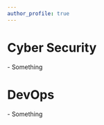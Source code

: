 ```yaml
---
author_profile: true
---
```


<h1>Cyber Security</h1>

<p>- Something</p>


<h1>DevOps</h1>

<p>- Something</p>
